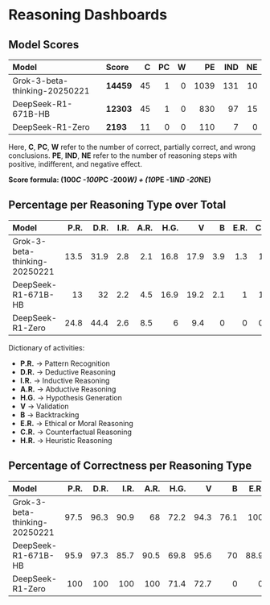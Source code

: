 # Reasoning Dashboards

## Model Scores

| Model                         | Score     |   C |   PC |   W |   PE |   IND |   NE |
|:------------------------------|:----------|----:|-----:|----:|-----:|------:|-----:|
| Grok-3-beta-thinking-20250221 | **14459** |  45 |    1 |   0 | 1039 |   131 |   10 |
| DeepSeek-R1-671B-HB           | **12303** |  45 |    1 |   0 |  830 |    97 |   15 |
| DeepSeek-R1-Zero              | **2193**  |  11 |    0 |   0 |  110 |     7 |    0 |

Here, **C**, **PC**, **W** refer to the number of correct, partially correct, and wrong conclusions. **PE**, **IND**, **NE** refer to the number of reasoning steps with positive, indifferent, and negative effect.

**Score formula: (100*C -100*PC -200*W) + (10*PE -1*IND -20*NE)**

## Percentage per Reasoning Type over Total

| Model                         |   P.R. |   D.R. |   I.R. |   A.R. |   H.G. |    V |   B |   E.R. |   C.R. |   H.R. |
|:------------------------------|-------:|-------:|-------:|-------:|-------:|-----:|----:|-------:|-------:|-------:|
| Grok-3-beta-thinking-20250221 |   13.5 |   31.9 |    2.8 |    2.1 |   16.8 | 17.9 | 3.9 |    1.3 |    1.4 |    8.5 |
| DeepSeek-R1-671B-HB           |   13   |   32   |    2.2 |    4.5 |   16.9 | 19.2 | 2.1 |    1   |    1.1 |    8.2 |
| DeepSeek-R1-Zero              |   24.8 |   44.4 |    2.6 |    8.5 |    6   |  9.4 | 0   |    0   |    0.9 |    3.4 |

Dictionary of activities:
* **P.R.** -> Pattern Recognition
* **D.R.** -> Deductive Reasoning
* **I.R.** -> Inductive Reasoning
* **A.R.** -> Abductive Reasoning
* **H.G.** -> Hypothesis Generation
* **V** -> Validation
* **B** -> Backtracking
* **E.R.** -> Ethical or Moral Reasoning
* **C.R.** -> Counterfactual Reasoning
* **H.R.** -> Heuristic Reasoning


## Percentage of Correctness per Reasoning Type

| Model                         |   P.R. |   D.R. |   I.R. |   A.R. |   H.G. |    V |    B |   E.R. |   C.R. |   H.R. |
|:------------------------------|-------:|-------:|-------:|-------:|-------:|-----:|-----:|-------:|-------:|-------:|
| Grok-3-beta-thinking-20250221 |   97.5 |   96.3 |   90.9 |   68   |   72.2 | 94.3 | 76.1 |  100   |   47.1 |   75   |
| DeepSeek-R1-671B-HB           |   95.9 |   97.3 |   85.7 |   90.5 |   69.8 | 95.6 | 70   |   88.9 |   40   |   70.1 |
| DeepSeek-R1-Zero              |  100   |  100   |  100   |  100   |   71.4 | 72.7 |  0   |    0   |    0   |   75   |

